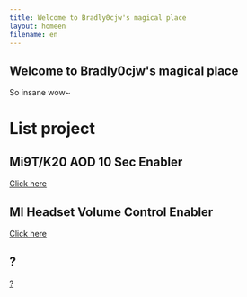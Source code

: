 ```yaml
---
title: Welcome to Bradly0cjw's magical place
layout: homeen
filename: en
--- 
```


## Welcome to Bradly0cjw's magical place

So insane wow~

# List project

## Mi9T/K20 AOD 10 Sec Enabler

[Click here](https://bradly0cjw.github.io/Mi9T-K20-AOD-10-sec-enabler/en)

## MI Headset Volume Control Enabler

[Click here](https://bradly0cjw.github.io/Mi-headset-Volume-control-enabler/en)

## ?

[?](https://bradly0cjw.github.io/0)
